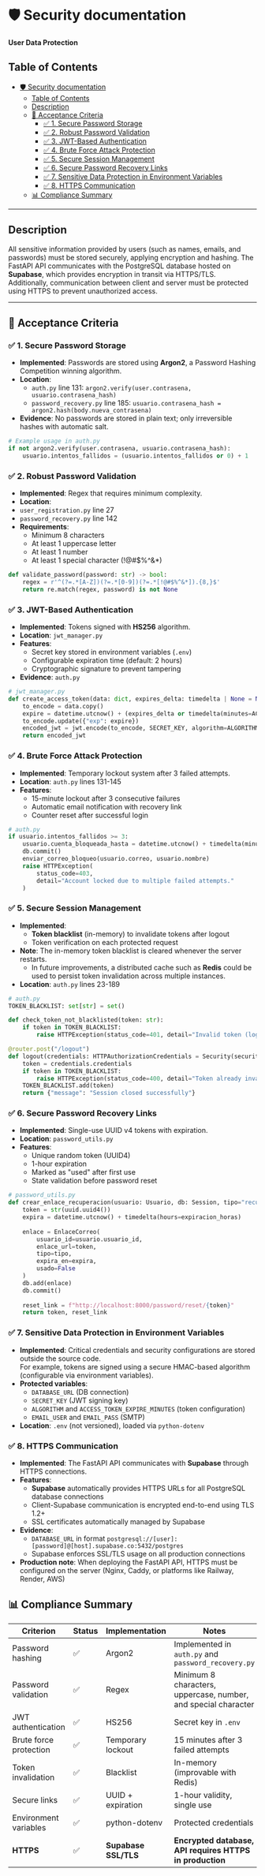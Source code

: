 # 🛡️ Security documentation
**User Data Protection**

## Table of Contents
- [🛡️ Security documentation](#️-security-documentation)
  - [Table of Contents](#table-of-contents)
  - [Description](#description)
  - [🔎 Acceptance Criteria](#-acceptance-criteria)
    - [✅ 1. Secure Password Storage](#-1-secure-password-storage)
    - [✅ 2. Robust Password Validation](#-2-robust-password-validation)
    - [✅ 3. JWT-Based Authentication](#-3-jwt-based-authentication)
    - [✅ 4. Brute Force Attack Protection](#-4-brute-force-attack-protection)
    - [✅ 5. Secure Session Management](#-5-secure-session-management)
    - [✅ 6. Secure Password Recovery Links](#-6-secure-password-recovery-links)
    - [✅ 7. Sensitive Data Protection in Environment Variables](#-7-sensitive-data-protection-in-environment-variables)
    - [✅ 8. HTTPS Communication](#-8-https-communication)
  - [📊 Compliance Summary](#-compliance-summary)

---

## Description
All sensitive information provided by users (such as names, emails, and passwords) must be stored securely, applying encryption and hashing. The FastAPI API communicates with the PostgreSQL database hosted on **Supabase**, which provides encryption in transit via HTTPS/TLS. Additionally, communication between client and server must be protected using HTTPS to prevent unauthorized access.

---

## 🔎 Acceptance Criteria

### ✅ 1. Secure Password Storage
- **Implemented**: Passwords are stored using **Argon2**, a Password Hashing Competition winning algorithm.
- **Location**: 
  - `auth.py` line 131: `argon2.verify(user.contrasena, usuario.contrasena_hash)`
  - `password_recovery.py` line 185: `usuario.contrasena_hash = argon2.hash(body.nueva_contrasena)`
- **Evidence**: No passwords are stored in plain text; only irreversible hashes with automatic salt.

```python
# Example usage in auth.py
if not argon2.verify(user.contrasena, usuario.contrasena_hash):
    usuario.intentos_fallidos = (usuario.intentos_fallidos or 0) + 1
```

### ✅ 2. Robust Password Validation
- **Implemented**: Regex that requires minimum complexity.
- **Location**: 
- `user_registration.py` line 27
- `password_recovery.py` line 142
- **Requirements**:
  - Minimum 8 characters
  - At least 1 uppercase letter
  - At least 1 number
  - At least 1 special character (!@#$%^&*)

```python
def validate_password(password: str) -> bool:
    regex = r'^(?=.*[A-Z])(?=.*[0-9])(?=.*[!@#$%^&*]).{8,}$'
    return re.match(regex, password) is not None
```

### ✅ 3. JWT-Based Authentication
- **Implemented**: Tokens signed with **HS256** algorithm.
- **Location**: `jwt_manager.py`
- **Features**:
  - Secret key stored in environment variables (`.env`)
  - Configurable expiration time (default: 2 hours)
  - Cryptographic signature to prevent tampering
- **Evidence**: `auth.py`

```python
# jwt_manager.py
def create_access_token(data: dict, expires_delta: timedelta | None = None) -> str:
    to_encode = data.copy()
    expire = datetime.utcnow() + (expires_delta or timedelta(minutes=ACCESS_TOKEN_EXPIRE_MINUTES))
    to_encode.update({"exp": expire})
    encoded_jwt = jwt.encode(to_encode, SECRET_KEY, algorithm=ALGORITHM)
    return encoded_jwt
```

### ✅ 4. Brute Force Attack Protection
- **Implemented**: Temporary lockout system after 3 failed attempts.
- **Location**: `auth.py` lines 131-145
- **Features**:
  - 15-minute lockout after 3 consecutive failures
  - Automatic email notification with recovery link
  - Counter reset after successful login

```python
# auth.py
if usuario.intentos_fallidos >= 3:
    usuario.cuenta_bloqueada_hasta = datetime.utcnow() + timedelta(minutes=15)
    db.commit()
    enviar_correo_bloqueo(usuario.correo, usuario.nombre)
    raise HTTPException(
        status_code=403,
        detail="Account locked due to multiple failed attempts."
    )
```

### ✅ 5. Secure Session Management
- **Implemented**: 
  - **Token blacklist** (in-memory) to invalidate tokens after logout
  - Token verification on each protected request
- **Note**: The in-memory token blacklist is cleared whenever the server restarts. 
  - In future improvements, a distributed cache such as **Redis** could be used to persist token invalidation across multiple instances.
- **Location**: `auth.py` lines 23-189

```python
# auth.py
TOKEN_BLACKLIST: set[str] = set()

def check_token_not_blacklisted(token: str):
    if token in TOKEN_BLACKLIST:
        raise HTTPException(status_code=401, detail="Invalid token (logout required)")

@router.post("/logout")
def logout(credentials: HTTPAuthorizationCredentials = Security(security)):
    token = credentials.credentials
    if token in TOKEN_BLACKLIST:
        raise HTTPException(status_code=400, detail="Token already invalidated")
    TOKEN_BLACKLIST.add(token)
    return {"message": "Session closed successfully"}
```

### ✅ 6. Secure Password Recovery Links
- **Implemented**: Single-use UUID v4 tokens with expiration.
- **Location**: `password_utils.py`
- **Features**:
  - Unique random token (UUID4)
  - 1-hour expiration
  - Marked as "used" after first use
  - State validation before password reset

```python
# password_utils.py
def crear_enlace_recuperacion(usuario: Usuario, db: Session, tipo="recuperacion_password", expiracion_horas=1):
    token = str(uuid.uuid4())
    expira = datetime.utcnow() + timedelta(hours=expiracion_horas)
    
    enlace = EnlaceCorreo(
        usuario_id=usuario.usuario_id,
        enlace_url=token,
        tipo=tipo,
        expira_en=expira,
        usado=False
    )
    db.add(enlace)
    db.commit()
    
    reset_link = f"http://localhost:8000/password/reset/{token}"
    return token, reset_link
```

### ✅ 7. Sensitive Data Protection in Environment Variables
- **Implemented**: Critical credentials and security configurations are stored outside the source code.  
  For example, tokens are signed using a secure HMAC-based algorithm (configurable via environment variables).
- **Protected variables**:
  - `DATABASE_URL` (DB connection)
  - `SECRET_KEY` (JWT signing key)
  - `ALGORITHM` and `ACCESS_TOKEN_EXPIRE_MINUTES` (token configuration)
  - `EMAIL_USER` and `EMAIL_PASS` (SMTP)
- **Location**: `.env` (not versioned), loaded via `python-dotenv`

### ✅ 8. HTTPS Communication
- **Implemented**: The FastAPI API communicates with **Supabase** through HTTPS connections.
- **Features**:
  - **Supabase** automatically provides HTTPS URLs for all PostgreSQL database connections
  - Client-Supabase communication is encrypted end-to-end using TLS 1.2+
  - SSL certificates automatically managed by Supabase
- **Evidence**: 
  - `DATABASE_URL` in format `postgresql://[user]:[password]@[host].supabase.co:5432/postgres`
  - Supabase enforces SSL/TLS usage on all production connections
- **Production note**: When deploying the FastAPI API, HTTPS must be configured on the server (Nginx, Caddy, or platforms like Railway, Render, AWS)

## 📊 Compliance Summary

| Criterion | Status | Implementation | Notes |
|-----------|--------|----------------|-------|
| Password hashing | ✅ | Argon2 | Implemented in `auth.py` and `password_recovery.py` |
| Password validation | ✅ | Regex | Minimum 8 characters, uppercase, number, and special character |
| JWT authentication | ✅ | HS256 | Secret key in `.env` |
| Brute force protection | ✅ | Temporary lockout | 15 minutes after 3 failed attempts |
| Token invalidation | ✅ | Blacklist | In-memory (improvable with Redis) |
| Secure links | ✅ | UUID + expiration | 1-hour validity, single use |
| Environment variables | ✅ | python-dotenv | Protected credentials |
| **HTTPS** | ✅ | **Supabase SSL/TLS** | **Encrypted database, API requires HTTPS in production** |